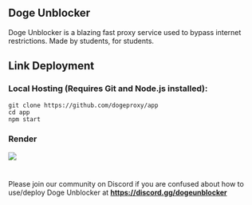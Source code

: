 <h2>Doge Unblocker</h2>
<p>Doge Unblocker is a blazing fast proxy service used to bypass internet restrictions. Made by students, for students.</p>



<h2>Link Deployment</h2>
<h3>Local Hosting (Requires Git and Node.js installed):</h3>
<code>git clone https://github.com/dogeproxy/app</code>
<br>
<code>cd app</code>
<br>
<code>npm start</code>
<h3>Render</h3>
<a href="https://render.com/deploy?repo=https://github.com/dogeproxy/app">
<img src="https://raw.githubusercontent.com/BinBashBanana/deploy-buttons/main/buttons/remade/render.svg"></img></a>
<br>
<h1></h1>
<p>Please join our community on Discord if you are confused about how to use/deploy Doge Unblocker at <strong><a href="https://discord.com/invite/sWPHCdxCPU">https://discord.gg/dogeunblocker</a></strong>




